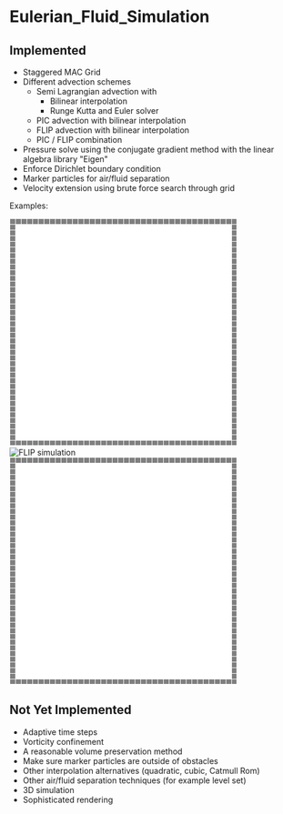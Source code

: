 # Eulerian_Fluid_Simulation

## Implemented
* Staggered MAC Grid
* Different advection schemes
	* Semi Lagrangian advection with
		* Bilinear interpolation
		* Runge Kutta and Euler solver
	* PIC advection with bilinear interpolation
	* FLIP advection with bilinear interpolation
	* PIC / FLIP combination
* Pressure solve using the conjugate gradient method with the linear algebra library "Eigen"
* Enforce Dirichlet boundary condition
* Marker particles for air/fluid separation
* Velocity extension using brute force search through grid

Examples:

![](images/PIC.gif "PIC simulation") ![](images/FLIP.gif "FLIP simulation") ![](images/PICFLIP98.gif "2% PIC 98%FLIP simulation")


## Not Yet Implemented
* Adaptive time steps
* Vorticity confinement
* A reasonable volume preservation method
* Make sure marker particles are outside of obstacles
* Other interpolation alternatives (quadratic, cubic, Catmull Rom)
* Other air/fluid separation techniques (for example level set)
* 3D simulation
* Sophisticated rendering